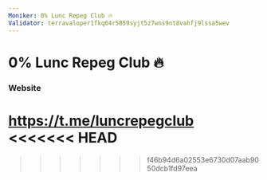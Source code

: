 ```yaml
---
Moniker: 0% Lunc Repeg Club 🔥
Validator: terravaloper1fkq64r5859syjt5z7wns9nt8vahfj9lssa5wev
---
```


# 0% Lunc Repeg Club 🔥



### Website

https://t.me/luncrepegclub
<<<<<<< HEAD
=======

>>>>>>> f46b94d6a02553e6730d07aab9050dcb1fd97eea
